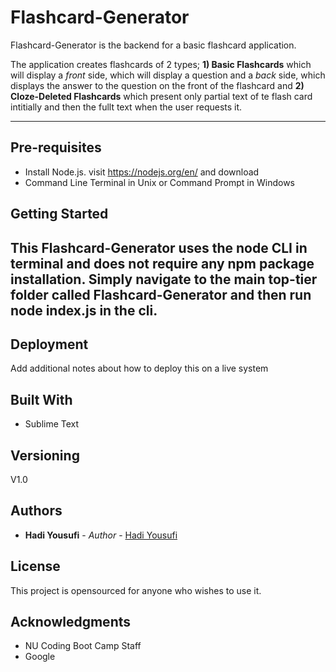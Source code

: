 # Flashcard-Generator

Flashcard-Generator is the backend for a basic flashcard application.

The application creates flashcards of 2 types; **1) Basic Flashcards** which will display a *front* side, which will display a question and a *back* side, which displays the answer to the question on the front of the flashcard and **2) Cloze-Deleted Flashcards** which present only partial text of te flash card intitially and then the fullt text when the user requests it. 


---

## Pre-requisites

* Install Node.js. visit https://nodejs.org/en/ and download
* Command Line Terminal in Unix or Command Prompt in Windows


## Getting Started

This Flashcard-Generator uses the node CLI in terminal and does not require any npm package installation. Simply navigate to the main top-tier folder called Flashcard-Generator  and then run node index.js in the cli.
---


## Deployment

Add additional notes about how to deploy this on a live system

## Built With

* Sublime Text



## Versioning

V1.0

## Authors

* **Hadi Yousufi** - *Author* - [Hadi Yousufi](https://github.com/hadicodes)


## License

This project is opensourced for anyone who wishes to use it.

## Acknowledgments

* NU Coding Boot Camp Staff
* Google





